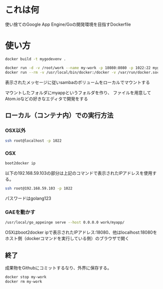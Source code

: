# これは何

使い捨てのGoogle App Engine/Goの開発環境を目指すDockerfile

# 使い方

```bash
docker build -t mygodevenv .
```

```bash
docker run -d -v /root/work --name my-work -p 18080:8080 -p 1022:22 mygodevenv
docker run --rm -v /usr/local/bin/docker:/docker -v /var/run/docker.sock:/docker.sock svendowideit/samba my-work
```

表示されたメッセージに従いsambaのボリュームをローカルでマウントする

マウントしたフォルダにmyappというフォルダを作り、
ファイルを用意してAtom.ioなどの好きなエディタで開発をする

## ローカル（コンテナ内）での実行方法

### OSX以外

```bash
ssh root@localhost -p 1022
```

### OSX

```bash
boot2docker ip
```

以下の192.168.59.103の部分は上記のコマンドで表示されたIPアドレスを使用する。

```bash
ssh root@192.168.59.103 -p 1022
```

パスワードはgolang123

### GAEを動かす

```bash
/usr/local/go_appeinge serve --host 0.0.0.0 work/myapp/
```

OSXはboot2docker ipで表示されたIPアドレス:18080、他はlocalhost:18080を
ホスト側（dockerコマンドを実行している側）のブラウザで開く

## 終了

成果物をGithubにコミットするなり、外界に保存する。

```bash
docker stop my-work
docker rm my-work
```
